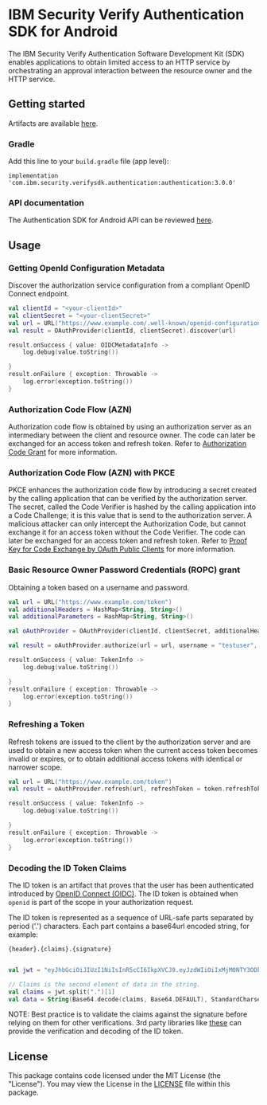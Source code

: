 # IBM Security Verify Authentication SDK for Android

The IBM Security Verify Authentication Software Development Kit (SDK) enables applications to obtain limited access to an HTTP service by orchestrating an approval interaction between the resource owner and the HTTP service.


## Getting started

Artifacts are available [here](/releases).

### Gradle

Add this line to your `build.gradle` file (app level):

`implementation 'com.ibm.security.verifysdk.authentication:authentication:3.0.0'`

### API documentation
The Authentication SDK for Android API can be reviewed [here](https://ibm-security-verify.github.io/android/authentication/docs/).

## Usage

### Getting OpenId Configuration Metadata

Discover the authorization service configuration from a compliant OpenID Connect endpoint.

```kotlin
val clientId = "<your-clientId>"
val clientSecret = "<your-clientSecret>"
val url = URL("https://www.example.com/.well-known/openid-configuration")
val result = OAuthProvider(clientId, clientSecret).discover(url)

result.onSuccess { value: OIDCMetadataInfo ->
    log.debug(value.toString())

}
result.onFailure { exception: Throwable ->
    log.error(exception.toString())
}
```

### Authorization Code Flow (AZN)

Authorization code flow is obtained by using an authorization server as an intermediary between the client and resource owner.  The code can later be exchanged for an access token and refresh token.  Refer to [Authorization Code Grant](https://datatracker.ietf.org/doc/html/rfc6749#section-4.1) for more information.

### Authorization Code Flow (AZN) with PKCE

PKCE enhances the authorization code flow by introducing a secret created by the calling application that can be verified by the authorization server.  The secret, called the Code Verifier is hashed by the calling application into a Code Challenge; it is this value that is send to the authorization server.  A malicious attacker can only intercept the Authorization Code, but cannot exchange it for an access token without the Code Verifier.  The code can later be exchanged for an access token and refresh token.  Refer to [Proof Key for Code Exchange by OAuth Public Clients](https://datatracker.ietf.org/doc/html/rfc7636) for more information.
        

### Basic Resource Owner Password Credentials (ROPC) grant

Obtaining a token based on a username and password.

```kotlin
val url = URL("https://www.example.com/token")
val additionalHeaders = HashMap<String, String>()
val additionalParameters = HashMap<String, String>()

val oAuthProvider = OAuthProvider(clientId, clientSecret, additionalHeaders, additionalParameters)

val result = oAuthProvider.authorize(url = url, username = "testuser", password = "password", scope = arrayOf("name", "age"))

result.onSuccess { value: TokenInfo ->
    log.debug(value.toString())

}
result.onFailure { exception: Throwable ->
    log.error(exception.toString())
}
```

### Refreshing a Token

Refresh tokens are issued to the client by the authorization server and are used to obtain a new access token when the current access token becomes invalid or expires, or to obtain additional access tokens with identical or narrower scope.

```kotlin
val url = URL("https://www.example.com/token")
val result = oAuthProvider.refresh(url, refreshToken = token.refreshToken, scope = arrayOf("name"))

result.onSuccess { value: TokenInfo ->
    log.debug(value.toString())

}
result.onFailure { exception: Throwable ->
    log.error(exception.toString())
}
```


### Decoding the ID Token Claims
The ID token is an artifact that proves that the user has been authenticated introduced by [OpenID Connect (OIDC)](https://openid.net/specs/openid-connect-core-1_0.html#IDToken).  The ID token is obtained when `openid` is part of the scope in your authorization request.

The ID token is represented as a sequence of URL-safe parts separated by period ('.') characters.  Each part contains a base64url encoded string, for example:

`{header}.{claims}.{signature}`

```kotlin

val jwt = "eyJhbGciOiJIUzI1NiIsInR5cCI6IkpXVCJ9.eyJzdWIiOiIxMjM0NTY3ODkwIiwibmFtZSI6IkpvaG4gRG9lIiwiaWF0IjoxNTE2MjM5MDIyfQ.SflKxwRJSMeKKF2QT4fwpMeJf36POk6yJV_adQssw5c"

// Claims is the second element of data in the string.
val claims = jwt.split(".")[1]
val data = String(Base64.decode(claims, Base64.DEFAULT), StandardCharsets.UTF_8)
```

NOTE: Best practice is to validate the claims against the signature before relying on them for other verifications. 3rd party libraries like [these](https://jwt.io/libraries) can provide the verification and decoding of the ID token.


## License
This package contains code licensed under the MIT License (the "License"). You may view the License in the [LICENSE](../../LICENSE) file within this package.
